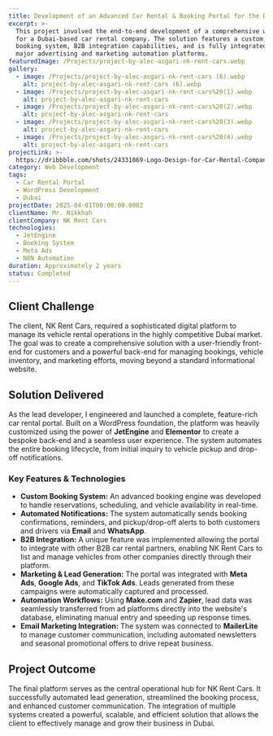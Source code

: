 ```yaml
---
title: Development of an Advanced Car Rental & Booking Portal for the Dubai Market
excerpt: >-
  This project involved the end-to-end development of a comprehensive web portal
  for a Dubai-based car rental company. The solution features a custom, advanced
  booking system, B2B integration capabilities, and is fully integrated with
  major advertising and marketing automation platforms.
featuredImage: /Projects/project-by-alec-asgari-nk-rent-cars.webp
gallery:
  - image: /Projects/project-by-alec-asgari-nk-rent-cars (6).webp
    alt: project-by-alec-asgari-nk-rent-cars (6).webp
  - image: /Projects/project-by-alec-asgari-nk-rent-cars%20(1).webp
    alt: project-by-alec-asgari-nk-rent-cars
  - image: /Projects/project-by-alec-asgari-nk-rent-cars%20(2).webp
    alt: project-by-alec-asgari-nk-rent-cars
  - image: /Projects/project-by-alec-asgari-nk-rent-cars%20(3).webp
    alt: project-by-alec-asgari-nk-rent-cars
  - image: /Projects/project-by-alec-asgari-nk-rent-cars%20(4).webp
    alt: project-by-alec-asgari-nk-rent-cars
projectLink: >-
  https://dribbble.com/shots/24331869-Logo-Design-for-Car-Rental-Company-in-Dubai
category: Web Development
tags:
  - Car Rental Portal
  - WordPress Development
  - Dubai
projectDate: 2025-04-01T00:00:00.000Z
clientName: Mr. Nikkhah
clientCompany: NK Rent Cars
technologies:
  - JetEngine
  - Booking System
  - Meta Ads
  - N8N Automation
duration: Approximately 2 years
status: Completed
---
```


## Client Challenge

The client, NK Rent Cars, required a sophisticated digital platform to manage its vehicle rental operations in the highly competitive Dubai market. The goal was to create a comprehensive solution with a user-friendly front-end for customers and a powerful back-end for managing bookings, vehicle inventory, and marketing efforts, moving beyond a standard informational website.

## Solution Delivered

As the lead developer, I engineered and launched a complete, feature-rich car rental portal. Built on a WordPress foundation, the platform was heavily customized using the power of **JetEngine** and **Elementor** to create a bespoke back-end and a seamless user experience. The system automates the entire booking lifecycle, from initial inquiry to vehicle pickup and drop-off notifications.

### Key Features & Technologies

* **Custom Booking System:** An advanced booking engine was developed to handle reservations, scheduling, and vehicle availability in real-time.
* **Automated Notifications:** The system automatically sends booking confirmations, reminders, and pickup/drop-off alerts to both customers and drivers via **Email** and **WhatsApp**.
* **B2B Integration:** A unique feature was implemented allowing the portal to integrate with other B2B car rental partners, enabling NK Rent Cars to list and manage vehicles from other companies directly through their platform.
* **Marketing & Lead Generation:** The portal was integrated with **Meta Ads**, **Google Ads**, and **TikTok Ads**. Leads generated from these campaigns were automatically captured and processed.
* **Automation Workflows:** Using **Make.com** and **Zapier**, lead data was seamlessly transferred from ad platforms directly into the website's database, eliminating manual entry and speeding up response times.
* **Email Marketing Integration:** The system was connected to **MailerLite** to manage customer communication, including automated newsletters and seasonal promotional offers to drive repeat business.

## Project Outcome

The final platform serves as the central operational hub for NK Rent Cars. It successfully automated lead generation, streamlined the booking process, and enhanced customer communication. The integration of multiple systems created a powerful, scalable, and efficient solution that allows the client to effectively manage and grow their business in Dubai.
